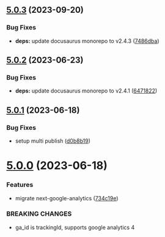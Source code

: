 ## [5.0.3](https://github.com/eisberg-labs/next-google-analytics/compare/5.0.2...5.0.3) (2023-09-20)


### Bug Fixes

* **deps:** update docusaurus monorepo to v2.4.3 ([7486dba](https://github.com/eisberg-labs/next-google-analytics/commit/7486dbac49f850d55146cf7365738d95f7637b45))



## [5.0.2](https://github.com/eisberg-labs/next-google-analytics/compare/5.0.1...5.0.2) (2023-06-23)


### Bug Fixes

* **deps:** update docusaurus monorepo to v2.4.1 ([6471822](https://github.com/eisberg-labs/next-google-analytics/commit/647182217851261384bf10370246fb52c1907f60))



## [5.0.1](https://github.com/eisberg-labs/next-google-analytics/compare/5.0.0...5.0.1) (2023-06-18)


### Bug Fixes

* setup multi publish ([d0b8b19](https://github.com/eisberg-labs/next-google-analytics/commit/d0b8b195269cb3941047c48a664cc6940f4f8185))



# [5.0.0](https://github.com/eisberg-labs/next-google-analytics/compare/734c19e262a7cdd4f0cae382819cf71a23e16979...5.0.0) (2023-06-18)


### Features

* migrate next-google-analytics ([734c19e](https://github.com/eisberg-labs/next-google-analytics/commit/734c19e262a7cdd4f0cae382819cf71a23e16979))


### BREAKING CHANGES

* ga_id is trackingId, supports google analytics 4



